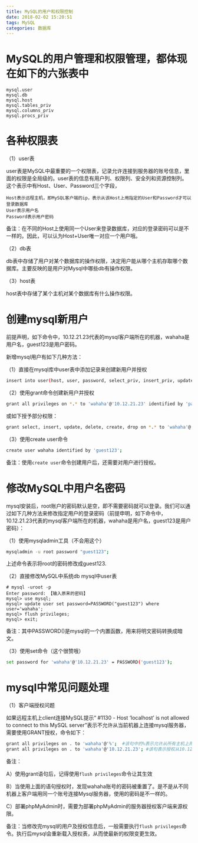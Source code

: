 ```yaml
---
title: MySQL的用户和权限控制
date: 2018-02-02 15:20:51
tags: MySQL
categories: 数据库
---
```


# MySQL的用户管理和权限管理，都体现在如下的六张表中

	mysql.user
	mysql.db
	mysql.host
	mysql.tables_priv
	mysql.columns_priv
	mysql.procs_priv

# 各种权限表

（1）user表

user表是MySQL中最重要的一个权限表，记录允许连接到服务器的账号信息，里面的权限是全局级的。user表的信息有用户列、权限列、安全列和资源控制列。 这个表示中有Host、User、Password三个字段，

	Host表示远程主机，即MySQL客户端的ip，表示从该Host上用指定的User和Password才可以登录数据库
	User表示用户名
	Password表示用户密码

备注：在不同的Host上使用同一个User来登录数据库，对应的登录密码可以是不一样的。因此，可以认为Host+User唯一对应一个用户哦。

（2）db表

db表中存储了用户对某个数据库的操作权限，决定用户能从哪个主机存取哪个数据库。主要反映的是用户对Mysql中哪些db有操作权限。

（3）host表

host表中存储了某个主机对某个数据库有什么操作权限。

# 创建mysql新用户

前提声明，如下命令中，10.12.21.23代表的mysql客户端所在的机器，wahaha是用户名，guest123是用户密码。

新增mysql用户有如下几种方法：

（1）直接在mysql库中user表中添加记录来创建新用户并授权

```bash
insert into user(host, user, password, select_priv, insert_priv, update_priv) VALUES('10.12.21.23', 'wahaha', PASSWORD('guest123'), 'Y', 'Y', 'Y');
```

（2）使用grant命令创建新用户并授权

```bash
grant all privileges on *.* to 'wahaha'@'10.12.21.23' identified by 'password';
```

或如下授予部分权限：

```bash
grant select, insert, update, delete, create, drop on *.* to 'wahaha'@'10.12.21.23' identified by 'guest123';
```

（3）使用create user命令

```bash
create user wahaha identified by 'guest123';
```

备注：使用`create user`命令创建用户后，还需要对用户进行授权。

# 修改MySQL中用户名密码

mysql安装后，root账户的密码默认是空，即不需要密码就可以登录。我们可以通过如下几种方法来修改指定用户的登录密码（前提申明，如下命令中，10.12.21.23代表的mysql客户端所在的机器，wahaha是用户名，guest123是用户密码）：

（1）使用mysqladmin工具（不会用这个）

```bash
mysqladmin -u root password "guest123";
```

上述命令表示将root的密码修改成guest123.

（2）直接修改MySQL中系统db mysql中user表

```
# mysql -uroot -p
Enter password: 【输入原来的密码】
mysql> use mysql;
mysql> update user set password=PASSWORD("guest123") where user='wahaha';
mysql> flush privileges;
mysql> exit;
```

备注：其中PASSWORD()是mysql的一个内置函数，用来将明文密码转换成暗文。

（3）使用set命令（这个很赞哦）

```bash
set password for 'wahaha'@'10.12.21.23' = PASSWORD('guest123');
```

# mysql中常见问题处理

（1）客户端授权问题

如果远程主机上client连接MySQL提示“ #1130 - Host ‘localhost’ is not allowed to connect to this MySQL server”表示不允许从当前机器上连接mysql服务器，需要使用GRANT授权，命令如下：

```bash
grant all privileges on . to 'wahaha'@'%';  #该句中的%表示允许从所有主机上用wahaha用户去连接mysql服务器
grant all privileges on . to 'wahaha'@'10.12.21.23'; #该句表示授权从10.12.21.23主机上使用wahaha用户去连接mysql服务器
```

备注：

A）使用grant语句后，记得使用`flush privileges`命令让其生效

B）当使用上面的语句授权时，发现wahaha账号的密码被重置了。是不是从不同机器上客户端用同一个账号连接Mysql服务器，使用的密码是不一样的。

C）部署phpMyAdmin时，需要为部署phpMyAdmin的服务器授权客户端来源权限。

备注：当修改完mysql的用户及授权信息后，一般需要执行`flush privileges`命令。执行后mysql会重新载入授权表，从而使最新的权限变更生效。
